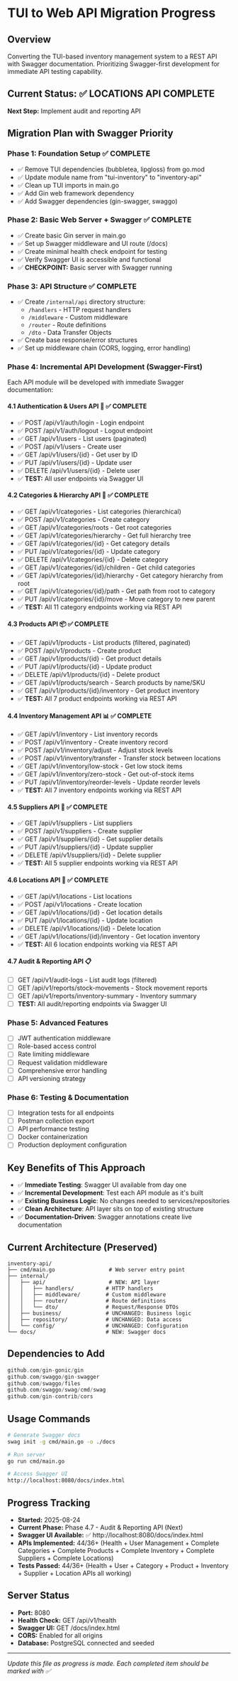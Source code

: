 # TUI to Web API Migration Progress

## Overview
Converting the TUI-based inventory management system to a REST API with Swagger documentation. Prioritizing Swagger-first development for immediate API testing capability.

## Current Status: ✅ LOCATIONS API COMPLETE
**Next Step:** Implement audit and reporting API

## Migration Plan with Swagger Priority

### Phase 1: Foundation Setup ✅ COMPLETE
- ✅ Remove TUI dependencies (bubbletea, lipgloss) from go.mod
- ✅ Update module name from "tui-inventory" to "inventory-api" 
- ✅ Clean up TUI imports in main.go
- ✅ Add Gin web framework dependency
- ✅ Add Swagger dependencies (gin-swagger, swaggo)

### Phase 2: Basic Web Server + Swagger ✅ COMPLETE
- ✅ Create basic Gin server in main.go
- ✅ Set up Swagger middleware and UI route (/docs)
- ✅ Create minimal health check endpoint for testing
- ✅ Verify Swagger UI is accessible and functional
- ✅ **CHECKPOINT:** Basic server with Swagger running

### Phase 3: API Structure ✅ COMPLETE
- ✅ Create `/internal/api` directory structure:
  - `/handlers` - HTTP request handlers
  - `/middleware` - Custom middleware 
  - `/router` - Route definitions
  - `/dto` - Data Transfer Objects
- ✅ Create base response/error structures
- ✅ Set up middleware chain (CORS, logging, error handling)

### Phase 4: Incremental API Development (Swagger-First)
Each API module will be developed with immediate Swagger documentation:

#### 4.1 Authentication & Users API 🔐 ✅ COMPLETE
- ✅ POST /api/v1/auth/login - Login endpoint
- ✅ POST /api/v1/auth/logout - Logout endpoint  
- ✅ GET /api/v1/users - List users (paginated)
- ✅ POST /api/v1/users - Create user
- ✅ GET /api/v1/users/{id} - Get user by ID
- ✅ PUT /api/v1/users/{id} - Update user
- ✅ DELETE /api/v1/users/{id} - Delete user
- ✅ **TEST:** All user endpoints via Swagger UI

#### 4.2 Categories & Hierarchy API 📁 ✅ COMPLETE
- ✅ GET /api/v1/categories - List categories (hierarchical)
- ✅ POST /api/v1/categories - Create category
- ✅ GET /api/v1/categories/roots - Get root categories
- ✅ GET /api/v1/categories/hierarchy - Get full hierarchy tree
- ✅ GET /api/v1/categories/{id} - Get category details
- ✅ PUT /api/v1/categories/{id} - Update category
- ✅ DELETE /api/v1/categories/{id} - Delete category
- ✅ GET /api/v1/categories/{id}/children - Get child categories
- ✅ GET /api/v1/categories/{id}/hierarchy - Get category hierarchy from root
- ✅ GET /api/v1/categories/{id}/path - Get path from root to category
- ✅ PUT /api/v1/categories/{id}/move - Move category to new parent
- ✅ **TEST:** All 11 category endpoints working via REST API

#### 4.3 Products API 📦 ✅ COMPLETE
- ✅ GET /api/v1/products - List products (filtered, paginated)
- ✅ POST /api/v1/products - Create product
- ✅ GET /api/v1/products/{id} - Get product details
- ✅ PUT /api/v1/products/{id} - Update product
- ✅ DELETE /api/v1/products/{id} - Delete product
- ✅ GET /api/v1/products/search - Search products by name/SKU
- ✅ GET /api/v1/products/{id}/inventory - Get product inventory
- ✅ **TEST:** All 7 product endpoints working via REST API

#### 4.4 Inventory Management API 📊 ✅ COMPLETE
- ✅ GET /api/v1/inventory - List inventory records
- ✅ POST /api/v1/inventory - Create inventory record
- ✅ POST /api/v1/inventory/adjust - Adjust stock levels
- ✅ POST /api/v1/inventory/transfer - Transfer stock between locations
- ✅ GET /api/v1/inventory/low-stock - Get low stock items
- ✅ GET /api/v1/inventory/zero-stock - Get out-of-stock items
- ✅ PUT /api/v1/inventory/reorder-levels - Update reorder levels
- ✅ **TEST:** All 7 inventory endpoints working via REST API

#### 4.5 Suppliers API 🏢 ✅ COMPLETE
- ✅ GET /api/v1/suppliers - List suppliers
- ✅ POST /api/v1/suppliers - Create supplier
- ✅ GET /api/v1/suppliers/{id} - Get supplier details
- ✅ PUT /api/v1/suppliers/{id} - Update supplier
- ✅ DELETE /api/v1/suppliers/{id} - Delete supplier
- ✅ **TEST:** All 5 supplier endpoints working via REST API

#### 4.6 Locations API 📍 ✅ COMPLETE
- ✅ GET /api/v1/locations - List locations
- ✅ POST /api/v1/locations - Create location
- ✅ GET /api/v1/locations/{id} - Get location details
- ✅ PUT /api/v1/locations/{id} - Update location
- ✅ DELETE /api/v1/locations/{id} - Delete location
- ✅ GET /api/v1/locations/{id}/inventory - Get location inventory
- ✅ **TEST:** All 6 location endpoints working via REST API

#### 4.7 Audit & Reporting API 📋
- [ ] GET /api/v1/audit-logs - List audit logs (filtered)
- [ ] GET /api/v1/reports/stock-movements - Stock movement reports
- [ ] GET /api/v1/reports/inventory-summary - Inventory summary
- [ ] **TEST:** All audit/reporting endpoints via Swagger UI

### Phase 5: Advanced Features
- [ ] JWT authentication middleware
- [ ] Role-based access control
- [ ] Rate limiting middleware
- [ ] Request validation middleware
- [ ] Comprehensive error handling
- [ ] API versioning strategy

### Phase 6: Testing & Documentation
- [ ] Integration tests for all endpoints
- [ ] Postman collection export
- [ ] API performance testing
- [ ] Docker containerization
- [ ] Production deployment configuration

## Key Benefits of This Approach
- ✅ **Immediate Testing**: Swagger UI available from day one
- ✅ **Incremental Development**: Test each API module as it's built  
- ✅ **Existing Business Logic**: No changes needed to services/repositories
- ✅ **Clean Architecture**: API layer sits on top of existing structure
- ✅ **Documentation-Driven**: Swagger annotations create live documentation

## Current Architecture (Preserved)
```
inventory-api/
├── cmd/main.go                 # Web server entry point
├── internal/
│   ├── api/                    # NEW: API layer
│   │   ├── handlers/          # HTTP handlers  
│   │   ├── middleware/        # Custom middleware
│   │   ├── router/            # Route definitions
│   │   └── dto/               # Request/Response DTOs
│   ├── business/              # UNCHANGED: Business logic
│   ├── repository/            # UNCHANGED: Data access  
│   └── config/                # UNCHANGED: Configuration
└── docs/                      # NEW: Swagger docs
```

## Dependencies to Add
```go
github.com/gin-gonic/gin
github.com/swaggo/gin-swagger
github.com/swaggo/files  
github.com/swaggo/swag/cmd/swag
github.com/gin-contrib/cors
```

## Usage Commands
```bash
# Generate Swagger docs
swag init -g cmd/main.go -o ./docs

# Run server
go run cmd/main.go

# Access Swagger UI
http://localhost:8080/docs/index.html
```

## Progress Tracking
- **Started:** 2025-08-24
- **Current Phase:** Phase 4.7 - Audit & Reporting API (Next)
- **Swagger UI Available:** ✅ http://localhost:8080/docs/index.html
- **APIs Implemented:** 44/36+ (Health + User Management + Complete Categories + Complete Products + Complete Inventory + Complete Suppliers + Complete Locations)
- **Tests Passed:** 44/36+ (Health + User + Category + Product + Inventory + Supplier + Location APIs all working)

## Server Status
- **Port:** 8080
- **Health Check:** GET /api/v1/health
- **Swagger UI:** GET /docs/index.html
- **CORS:** Enabled for all origins
- **Database:** PostgreSQL connected and seeded

---
*Update this file as progress is made. Each completed item should be marked with ✅*